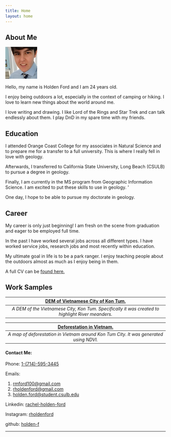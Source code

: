 ```yaml
---
title: Home
layout: home
---
```

 
## About Me

 ![A picture of a smiling whitw man in a light blue collared shirt. He is wearing a silver and blue tie.](profile.png "Holden Ford")

Hello, my name is Holden Ford and I am 24 years old. 

I enjoy being outdoors a lot, especially in the context of camping or hiking. I love to learn new things about the world around me.

I love writing and drawing. I like Lord of the Rings and Star Trek and can talk endlessly about them. I play DnD in my spare time with my friends.

## Education

I attended Orange Coast College for my associates in Natural Science and to prepare me for a transfer to a full university.
This is where I really fell in love with geology. 

Afterwards, I transferred to California State University, Long Beach (CSULB) to pursue a degree in geology. 

Finally, I am currently in the MS program from Geographic Information Science. I am excited to put these skills to use in geology. '

One day, I hope to be able to pursue my doctorate in geology. 

## Career

My career is only just beginning! I am fresh on the scene from graduation and eager to be employed full time. 

In the past I have worked several jobs across all different types. I have worked service jobs, research jobs and most recently within education.

My ultimate goal in life is to be a park ranger. I enjoy teaching people about the outdoors almost as much as I enjoy being in them.

A full CV can be [found here.](https://github.com/Holden-F/portfolio/blob/7a8f5c5c0f95f000e1d83510942aed4d94f67483/Ford%20Resume%202023.pdf)

## Work Samples

| [DEM of Vietnamese City of Kon Tum.](DEM_FINAL.pdf) |
|:--:|
| *A DEM of the Vietnamese City, Kon Tum. Specifically it was created to highlight River meanders.* |

| [Deforestation in Vietnam.](Deforestation2.pdf) |
|:--:|
| *A map of deforestation in Vietnam around Kon Tum City. It was generated using NDVI.* |


#### Contact Me:

Phone: [1-(714)-595-3445](tel:17145953445)

Emails: 
1. [rmford100@gmail.com](mailto:rmford100@gmail.com)
1. [rholdenford@gmail.com](mailto:rholdenford@gmail.com)
1. [holden.ford@student.csulb.edu](mailto:holden.ford@student.csulb.edu)

Linkedin: [rachel-holden-ford](https://www.linkedin.com/in/rachel-holden-ford/)

Instagram: [rholdenford](https://www.instagram.com/rholdenford/)

github: [holden-f](https://github.com/Holden-F)

----


[Just the Docs]: https://just-the-docs.github.io/just-the-docs/
[GitHub Pages]: https://docs.github.com/en/pages
[README]: https://github.com/just-the-docs/just-the-docs-template/blob/main/README.md
[Jekyll]: https://jekyllrb.com
[GitHub Pages / Actions workflow]: https://github.blog/changelog/2022-07-27-github-pages-custom-github-actions-workflows-beta/
[use this template]: https://github.com/just-the-docs/just-the-docs-template/generate
